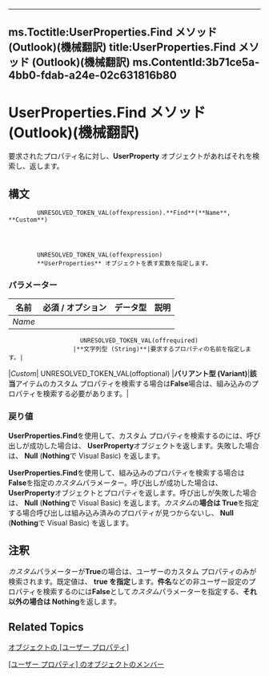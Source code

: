 

---
ms.Toctitle:UserProperties.Find メソッド (Outlook)(機械翻訳)
title:UserProperties.Find メソッド (Outlook)(機械翻訳)
ms.ContentId:3b71ce5a-4bb0-fdab-a24e-02c631816b80
---
# UserProperties.Find メソッド (Outlook)(機械翻訳)




要求されたプロパティ名に対し、**UserProperty** オブジェクトがあればそれを検索し、返します。

## 構文

            UNRESOLVED_TOKEN_VAL(offexpression).**Find**(**Name**, **Custom**)




            UNRESOLVED_TOKEN_VAL(offexpression)
            **UserProperties** オブジェクトを表す変数を指定します。

### パラメーター

|**名前**|**必須 / オプション**|**データ型**|**説明**|
|---|---|---|---|
|*Name*|
                        UNRESOLVED_TOKEN_VAL(offrequired)
                      |**文字列型 (String)**|要求するプロパティの名前を指定します。|
|*Custom*|
                        UNRESOLVED_TOKEN_VAL(offoptional)
                      |**バリアント型 (Variant)**|**該当**アイテムのカスタム プロパティを検索する場合は**False**場合は、組み込みのプロパティを検索する必要があります。|



### 戻り値
**UserProperties.Find**を使用して、カスタム プロパティを検索するのには、呼び出しが成功した場合は、 **UserProperty**オブジェクトを返します。失敗した場合は、 **Null** (**Nothing**で Visual Basic) を返します。







**UserProperties.Find**を使用して、組み込みのプロパティを検索する場合は**False**を指定の*カスタム*パラメーター。呼び出しが成功した場合は、 **UserProperty**オブジェクトとプロパティを返します。呼び出しが失敗した場合は、 **Null** (**Nothing**で Visual Basic) を返します。*カスタム*の**場合は True**を指定する場合呼び出しは組み込み済みのプロパティが見つからないし、 **Null** (**Nothing**で Visual Basic) を返します。





## 注釈
*カスタム*パラメーターが**True**の場合は、ユーザーのカスタム プロパティのみが検索されます。既定値は、 **true を指定**します。**件名**などの非ユーザー設定のプロパティを検索するのには**False**として*カスタム*パラメーターを指定する、**それ以外の場合は Nothing**を返します。



## Related Topics

[オブジェクトの [ユーザー プロパティ]](20b49c86-d74f-9bda-382c-559af278c148.md)

[[ユーザー プロパティ] のオブジェクトのメンバー](b71f8a0b-3951-cfb0-89f2-df8851f3993d.md)




